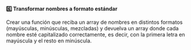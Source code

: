 <strong>6️⃣ Transformar nombres a formato estándar</strong>

Crear una función que reciba un array de nombres en distintos formatos (mayúsculas, minúsculas, mezcladas) y devuelva un array donde cada nombre esté capitalizado correctamente, es decir, con la primera letra en mayúscula y el resto en minúscula.